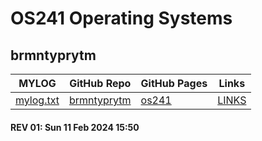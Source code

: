 # OS241 Operating Systems

## brmntyprytm

| MYLOG                      | GitHub Repo                                         | GitHub Pages                                  | Links           |
| -------------------------- | --------------------------------------------------- | --------------------------------------------- | --------------- |
| [mylog.txt](TXT/mylog.txt) | [brmntyprytm](https://github.com/brmntyprytm/os241) | [os241](https://brmntyprytm.github.io/os241/) | [LINKS](LINKS/) |

#### REV 01: Sun 11 Feb 2024 15:50
